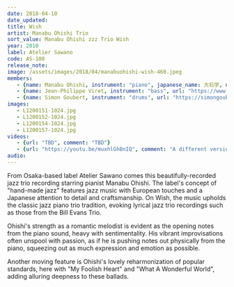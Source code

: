 ```yaml
---
date: 2018-04-10 
date_updated: 
title: Wish
artist: Manabu Ohishi Trio 
sort_value: Manabu Ohishi zzz Trio Wish
year: 2010
label: Atelier Sawano
code: AS-100
release_note: 
image: /assets/images/2018/04/manabuohishi-wish-460.jpeg
members:
   - {name: Manabu Ohishi, instrument: "piano", japanese_name: 大石学, url: "https://cd-v.net/ohishi/"}
   - {name: Jean-Philippe Viret, instrument: "bass", url: "https://www.jeanphilippeviret.com/"}
   - {name: Simon Goubert, instrument: "drums", url: "https://simongoubert.bandcamp.com/"}
images:
   - L1200151-1024.jpg
   - L1200152-1024.jpg
   - L1200154-1024.jpg
   - L1200157-1024.jpg
videos: 
   - {url: "TBD", comment: "TBD"}
   - {url: "https://youtu.be/muxhlGhBnIQ", comment: "A different version of Ohishi's song \"Continuous Rain\""}
audio: 
---
```

From Osaka-based label Atelier Sawano comes this beautifully-recorded jazz trio recording starring pianist Manabu Ohishi. The label's concept of "hand-made jazz" features jazz music with European touches and a Japanese attention to detail and craftsmanship. On Wish, the music upholds the classic jazz piano trio tradition, evoking lyrical jazz trio recordings such as those from the Bill Evans Trio.

Ohishi's strength as a romantic melodist is evident as the opening notes from the piano sound, heavy with sentimentality. His vibrant improvisations often unspool with passion, as if he is pushing notes out physically from the piano, squeezing out as much expression and emotion as possible.

Another moving feature is Ohishi's lovely reharmonization of popular standards, here with "My Foolish Heart" and "What A Wonderful World", adding alluring deepness to these ballads.